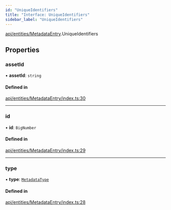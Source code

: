 ```yaml
---
id: "UniqueIdentifiers"
title: "Interface: UniqueIdentifiers"
sidebar_label: "UniqueIdentifiers"
---
```


[api/entities/MetadataEntry](../../../../../modules/API/Entities/MetadataEntry/MetadataEntry.md).UniqueIdentifiers

## Properties

### assetId

• **assetId**: `string`

#### Defined in

[api/entities/MetadataEntry/index.ts:30](https://github.com/PolymeshAssociation/polymesh-sdk/blob/c53723bab/src/api/entities/MetadataEntry/index.ts#L30)

___

### id

• **id**: `BigNumber`

#### Defined in

[api/entities/MetadataEntry/index.ts:29](https://github.com/PolymeshAssociation/polymesh-sdk/blob/c53723bab/src/api/entities/MetadataEntry/index.ts#L29)

___

### type

• **type**: [`MetadataType`](../../../../../enums/API/Entities/MetadataEntry/Types/MetadataType/MetadataType.md)

#### Defined in

[api/entities/MetadataEntry/index.ts:28](https://github.com/PolymeshAssociation/polymesh-sdk/blob/c53723bab/src/api/entities/MetadataEntry/index.ts#L28)

